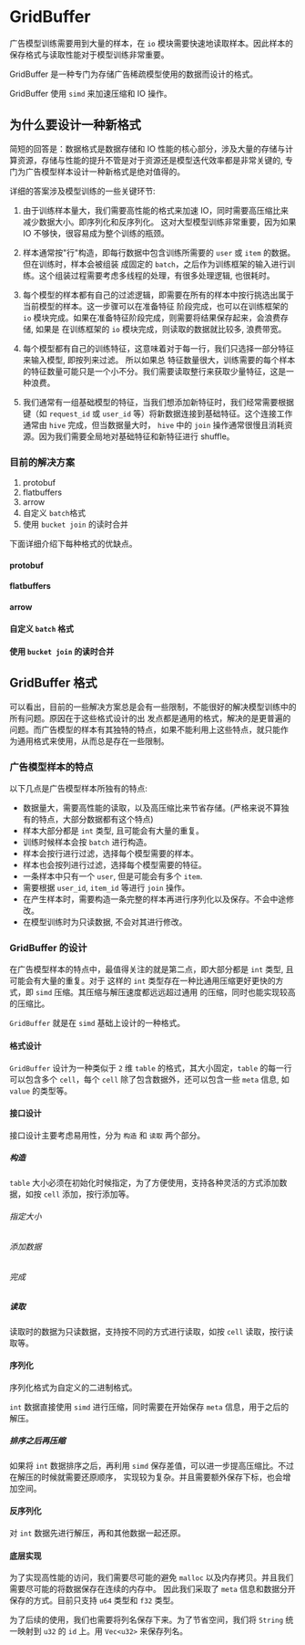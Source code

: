 # GridBuffer

广告模型训练需要用到大量的样本，在 `io` 模块需要快速地读取样本。因此样本的保存格式与读取性能对于模型训练非常重要。

GridBuffer 是一种专门为存储广告稀疏模型使用的数据而设计的格式。

GridBuffer 使用 `simd` 来加速压缩和 IO 操作。

## 为什么要设计一种新格式

简短的回答是：数据格式是数据存储和 IO 性能的核心部分，涉及大量的存储与计算资源，存储与性能的提升不管是对于资源还是模型迭代效率都是非常关键的, 专门为广告模型样本设计一种新格式是绝对值得的。

详细的答案涉及模型训练的一些关键环节:

1. 由于训练样本量大，我们需要高性能的格式来加速 IO，同时需要高压缩比来减少数据大小。即序列化和反序列化。
这对大型模型训练非常重要，因为如果 IO 不够快，很容易成为整个训练的瓶颈。

2. 样本通常按"行"构造，即每行数据中包含训练所需要的 `user` 或 `item` 的数据。但在训练时，样本会被组装
成固定的 `batch`，之后作为训练框架的输入进行训练。这个组装过程需要考虑多线程的处理，有很多处理逻辑, 也很耗时。

3. 每个模型的样本都有自己的过滤逻辑，即需要在所有的样本中按行挑选出属于当前模型的样本。这一步骤可以在准备特征
阶段完成，也可以在训练框架的 `io` 模块完成。如果在准备特征阶段完成，则需要将结果保存起来，会浪费存储, 如果是
在训练框架的 `io` 模块完成，则读取的数据就比较多, 浪费带宽。

4. 每个模型都有自己的训练特征，这意味着对于每一行，我们只选择一部分特征来输入模型, 即按列来过滤。 所以如果总
特征数量很大，训练需要的每个样本的特征数量可能只是一个小不分。我们需要读取整行来获取少量特征，这是一种浪费。

5. 我们通常有一组基础模型的特征，当我们想添加新特征时，我们经常需要根据键（如 `request_id` 
或 `user_id` 等）将新数据连接到基础特征。这个连接工作通常由 `hive` 完成，但当数据量大时，
`hive` 中的 `join` 操作通常很慢且消耗资源。因为我们需要全局地对基础特征和新特征进行 shuffle。

### 目前的解决方案

1. protobuf
2. flatbuffers
3. arrow
4. 自定义 `batch`格式
5. 使用 `bucket join` 的读时合并

下面详细介绍下每种格式的优缺点。

#### protobuf

#### flatbuffers

#### arrow

#### 自定义 `batch` 格式

#### 使用 `bucket join` 的读时合并

## GridBuffer 格式

可以看出，目前的一些解决方案总是会有一些限制，不能很好的解决模型训练中的所有问题。原因在于这些格式设计的出
发点都是通用的格式，解决的是更普遍的问题。而广告模型的样本有其独特的特点，如果不能利用上这些特点，就只能作
为通用格式来使用，从而总是存在一些限制。

### 广告模型样本的特点

以下几点是广告模型样本所独有的特点:
- 数据量大，需要高性能的读取，以及高压缩比来节省存储。(严格来说不算独有的特点，大部分数据都有这个特点)
- 样本大部分都是 `int` 类型, 且可能会有大量的重复。
- 训练时候样本会按 `batch` 进行构造。
- 样本会按行进行过滤，选择每个模型需要的样本。
- 样本也会按列进行过滤，选择每个模型需要的特征。
- 一条样本中只有一个 `user`, 但是可能会有多个 `item`.
- 需要根据 `user_id`, `item_id` 等进行 `join` 操作。
- 在产生样本时，需要构造一条完整的样本再进行序列化以及保存。不会中途修改。
- 在模型训练时为只读数据, 不会对其进行修改。

### GridBuffer 的设计

在广告模型样本的特点中，最值得关注的就是第二点，即大部分都是 `int` 类型, 且可能会有大量的重复。对于
这样的 `int` 类型存在一种比通用压缩更好更快的方式，即 `simd` 压缩。其压缩与解压速度都远远超过通用
的压缩，同时也能实现较高的压缩比。

`GridBuffer` 就是在 `simd` 基础上设计的一种格式。

#### 格式设计

`GridBuffer` 设计为一种类似于 `2` 维 `table` 的格式，其大小固定，`table` 的每一行可以包含多个 `cell`，每个
 `cell` 除了包含数据外，还可以包含一些 `meta` 信息, 如 `value` 的类型等。

#### 接口设计

接口设计主要考虑易用性，分为 `构造` 和 `读取` 两个部分。

##### 构造

`table` 大小必须在初始化时候指定，为了方便使用，支持各种灵活的方式添加数据，如按 `cell` 添加，按行添加等。

###### 指定大小

###### 添加数据

###### 完成

##### 读取

读取时的数据为只读数据，支持按不同的方式进行读取，如按 `cell` 读取，按行读取等。

#### 序列化

序列化格式为自定义的二进制格式。

`int` 数据直接使用 `simd` 进行压缩，同时需要在开始保存 `meta` 信息，用于之后的解压。

##### 排序之后再压缩

如果将 `int` 数据排序之后，再利用 `simd` 保存差值，可以进一步提高压缩比。不过在解压的时候就需要还原顺序，
实现较为复杂。并且需要额外保存下标，也会增加空间。

#### 反序列化

对 `int` 数据先进行解压，再和其他数据一起还原。

#### 底层实现

为了实现高性能的访问，我们需要尽可能的避免 `malloc` 以及内存拷贝。并且我们需要尽可能的将数据保存在连续的内存中。
因此我们采取了 `meta` 信息和数据分开保存的方式。目前只支持 `u64` 类型和 `f32` 类型。

为了后续的使用，我们也需要将列名保存下来。为了节省空间，我们将 `String` 统一映射到 `u32` 的 `id` 上。用 `Vec<u32>` 来保存列名。
